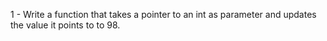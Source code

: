 1 - Write a function that takes a pointer to an int as parameter and updates the value it points to to 98.


